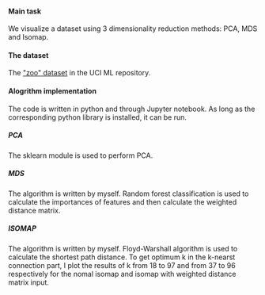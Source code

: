 #### Main task
We visualize a dataset using 3 dimensionality reduction methods: PCA, MDS and Isomap.
#### The dataset
The ["zoo" dataset](https://archive.ics.uci.edu/ml/datasets/zoo) in the UCI ML repository.
#### Alogrithm implementation
The code is written in python and through Jupyter notebook. As long as the corresponding python library is installed, it can be run.
##### PCA
The sklearn module is used to perform PCA.
##### MDS
The algorithm is written by myself. 
Random forest classification is used to calculate the importances of features and then calculate the weighted distance matrix.  
##### ISOMAP
The algorithm is written by myself. Floyd-Warshall algorithm is used to calculate the shortest path distance.
To get optimum k in the k-nearst connection part, I plot the results of k from 18 to 97 and from 37 to 96 respectively for the nomal isomap and isomap with weighted distance matrix input.
